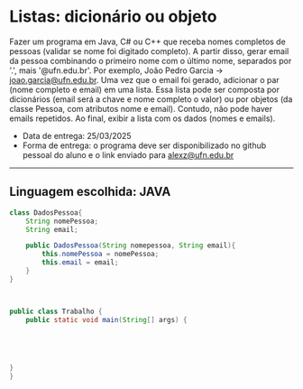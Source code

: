 # Listas: dicionário ou objeto
  Fazer um programa em Java, C# ou C++ que receba nomes completos de pessoas (validar se nome foi digitado completo). A partir disso, gerar email da pessoa combinando o primeiro nome com o último nome, separados por '.', mais '@ufn.edu.br'. Por exemplo, João Pedro Garcia -> joao.garcia@ufn.edu.br. Uma vez que o email foi gerado, adicionar o par (nome completo e email) em uma lista. Essa lista pode ser composta por dicionários (email será a chave e nome completo o valor) ou por objetos (da classe Pessoa, com atributos nome e email). Contudo, não pode haver emails repetidos. Ao final, exibir a lista com os dados (nomes e emails).
  * Data de entrega: 25/03/2025
  * Forma de entrega: o programa deve ser disponibilizado no github pessoal do aluno e o link enviado para alexz@ufn.edu.br
---
## Linguagem escolhida: **JAVA**
```java
class DadosPessoa{
    String nomePessoa;
    String email;

    public DadosPessoa(String nomepessoa, String email){
        this.nomePessoa = nomePessoa;
        this.email = email;
    }
}



public class Trabalho {
    public static void main(String[] args) {




    
}    
}


```
